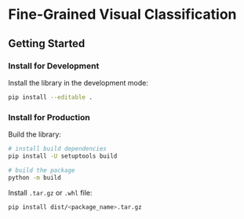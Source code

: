 # Fine-Grained Visual Classification


## Getting Started

### Install for Development
Install the library in the development mode:
```bash
pip install --editable .
```

### Install for Production
Build the library:
```bash
# install build dependencies
pip install -U setuptools build

# build the package
python -m build
```

Install `.tar.gz` or `.whl` file:
```bash
pip install dist/<package_name>.tar.gz
```
